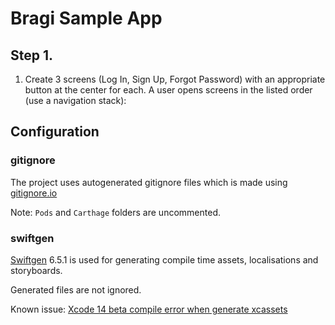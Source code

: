 # Bragi Sample App

## Step 1.

1. Create 3 screens (Log In, Sign Up, Forgot Password) with an appropriate button at the center for each. A user opens screens in the listed order (use a navigation stack):

## Configuration

### gitignore

The project uses autogenerated gitignore files which is made using [gitignore.io](gitignore.io)

Note: `Pods` and `Carthage` folders are uncommented.

### swiftgen

[Swiftgen](https://github.com/SwiftGen/SwiftGen) 6.5.1 is used for generating compile time assets, localisations and storyboards.

Generated files are not ignored.

Known issue: [Xcode 14 beta compile error when generate xcassets](https://github.com/SwiftGen/SwiftGen/issues/1004)

